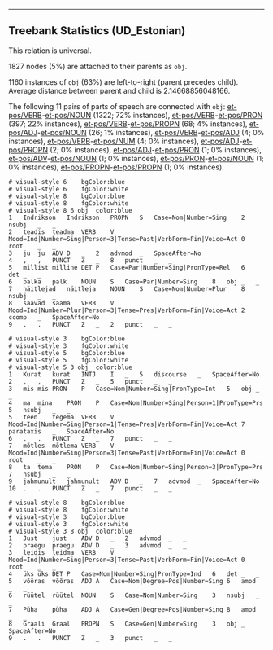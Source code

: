 

--------------------------------------------------------------------------------

## Treebank Statistics (UD_Estonian)

This relation is universal.

1827 nodes (5%) are attached to their parents as `obj`.

1160 instances of `obj` (63%) are left-to-right (parent precedes child).
Average distance between parent and child is 2.14668856048166.

The following 11 pairs of parts of speech are connected with `obj`: [et-pos/VERB]()-[et-pos/NOUN]() (1322; 72% instances), [et-pos/VERB]()-[et-pos/PRON]() (397; 22% instances), [et-pos/VERB]()-[et-pos/PROPN]() (68; 4% instances), [et-pos/ADJ]()-[et-pos/NOUN]() (26; 1% instances), [et-pos/VERB]()-[et-pos/ADJ]() (4; 0% instances), [et-pos/VERB]()-[et-pos/NUM]() (4; 0% instances), [et-pos/ADJ]()-[et-pos/PROPN]() (2; 0% instances), [et-pos/ADJ]()-[et-pos/PRON]() (1; 0% instances), [et-pos/ADV]()-[et-pos/NOUN]() (1; 0% instances), [et-pos/PRON]()-[et-pos/NOUN]() (1; 0% instances), [et-pos/PROPN]()-[et-pos/PROPN]() (1; 0% instances).


~~~ conllu
# visual-style 6	bgColor:blue
# visual-style 6	fgColor:white
# visual-style 8	bgColor:blue
# visual-style 8	fgColor:white
# visual-style 8 6 obj	color:blue
1	Indrikson	Indrikson	PROPN	S	Case=Nom|Number=Sing	2	nsubj	_	_
2	teadis	teadma	VERB	V	Mood=Ind|Number=Sing|Person=3|Tense=Past|VerbForm=Fin|Voice=Act	0	root	_	_
3	ju	ju	ADV	D	_	2	advmod	_	SpaceAfter=No
4	,	,	PUNCT	Z	_	8	punct	_	_
5	millist	milline	DET	P	Case=Par|Number=Sing|PronType=Rel	6	det	_	_
6	palka	palk	NOUN	S	Case=Par|Number=Sing	8	obj	_	_
7	näitlejad	näitleja	NOUN	S	Case=Nom|Number=Plur	8	nsubj	_	_
8	saavad	saama	VERB	V	Mood=Ind|Number=Plur|Person=3|Tense=Pres|VerbForm=Fin|Voice=Act	2	ccomp	_	SpaceAfter=No
9	.	.	PUNCT	Z	_	2	punct	_	_

~~~


~~~ conllu
# visual-style 3	bgColor:blue
# visual-style 3	fgColor:white
# visual-style 5	bgColor:blue
# visual-style 5	fgColor:white
# visual-style 5 3 obj	color:blue
1	Kurat	kurat	INTJ	I	_	5	discourse	_	SpaceAfter=No
2	,	,	PUNCT	Z	_	5	punct	_	_
3	mis	mis	PRON	P	Case=Nom|Number=Sing|PronType=Int	5	obj	_	_
4	ma	mina	PRON	P	Case=Nom|Number=Sing|Person=1|PronType=Prs	5	nsubj	_	_
5	teen	tegema	VERB	V	Mood=Ind|Number=Sing|Person=1|Tense=Pres|VerbForm=Fin|Voice=Act	7	parataxis	_	SpaceAfter=No
6	,	,	PUNCT	Z	_	7	punct	_	_
7	mõtles	mõtlema	VERB	V	Mood=Ind|Number=Sing|Person=3|Tense=Past|VerbForm=Fin|Voice=Act	0	root	_	_
8	ta	tema	PRON	P	Case=Nom|Number=Sing|Person=3|PronType=Prs	7	nsubj	_	_
9	jahmunult	jahmunult	ADV	D	_	7	advmod	_	SpaceAfter=No
10	.	.	PUNCT	Z	_	7	punct	_	_

~~~


~~~ conllu
# visual-style 8	bgColor:blue
# visual-style 8	fgColor:white
# visual-style 3	bgColor:blue
# visual-style 3	fgColor:white
# visual-style 3 8 obj	color:blue
1	Just	just	ADV	D	_	2	advmod	_	_
2	praegu	praegu	ADV	D	_	3	advmod	_	_
3	leidis	leidma	VERB	V	Mood=Ind|Number=Sing|Person=3|Tense=Past|VerbForm=Fin|Voice=Act	0	root	_	_
4	üks	üks	DET	P	Case=Nom|Number=Sing|PronType=Ind	6	det	_	_
5	võõras	võõras	ADJ	A	Case=Nom|Degree=Pos|Number=Sing	6	amod	_	_
6	rüütel	rüütel	NOUN	S	Case=Nom|Number=Sing	3	nsubj	_	_
7	Püha	püha	ADJ	A	Case=Gen|Degree=Pos|Number=Sing	8	amod	_	_
8	Graali	Graal	PROPN	S	Case=Gen|Number=Sing	3	obj	_	SpaceAfter=No
9	.	.	PUNCT	Z	_	3	punct	_	_

~~~


